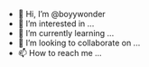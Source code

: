 - 👋 Hi, I’m @boyywonder
- 👀 I’m interested in ...
- 🌱 I’m currently learning ...
- 💞️ I’m looking to collaborate on ...
- 📫 How to reach me ...

<!---
boyywonder/boyywonder is a ✨ special ✨ repository because its `README.md` (this file) appears on your GitHub profile.
You can click the Preview link to take a look at your changes.
--->
